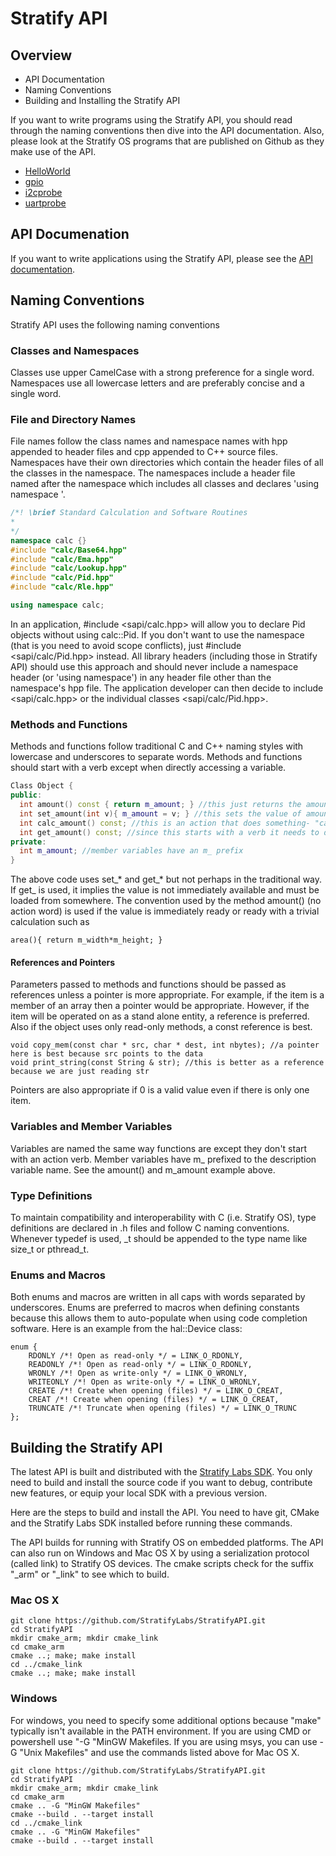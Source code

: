 # Stratify API

## Overview

- API Documentation
- Naming Conventions
- Building and Installing the Stratify API

If you want to write programs using the Stratify API, you should read through the naming conventions then dive into the API documentation. Also, please look at the Stratify OS programs that are published on Github as they make use of the API.

- [HelloWorld](https://github.com/StratifyLabs/HelloWorld)
- [gpio](https://github.com/StratifyLabs/gpio)
- [i2cprobe](https://github.com/StratifyLabs/i2cprobe)
- [uartprobe](https://github.com/StratifyLabs/uartprobe)

## API Documenation

If you want to write applications using the Stratify API, please see the [API documentation](https://stratifylabs.co/StratifyAPI/html/).

## Naming Conventions

Stratify API uses the following naming conventions

### Classes and Namespaces

Classes use upper CamelCase with a strong preference for a single word. Namespaces use all lowercase letters and are preferably concise and a single word.

### File and Directory Names

File names follow the class names and namespace names with hpp appended to header files and cpp appended to C++ source files.  Namespaces have their own directories which contain the header files of all the classes in the namespace.  The namespaces include a header file named after the namespace which includes all classes and declares 'using namespace <namespace>'.
	
```c++
/*! \brief Standard Calculation and Software Routines
*
*/
namespace calc {}
#include "calc/Base64.hpp"
#include "calc/Ema.hpp"
#include "calc/Lookup.hpp"
#include "calc/Pid.hpp"
#include "calc/Rle.hpp"

using namespace calc;
```

In an application, #include <sapi/calc.hpp> will allow you to declare Pid objects without using calc::Pid.  If you don't want to use the namespace (that is you need to avoid scope conflicts), just #include <sapi/calc/Pid.hpp> instead.  All library headers (including those in Stratify API) should use this approach and should never include a namespace header (or 'using namespace') in any header file other than the namespace's hpp file. The application developer can then decide to include <sapi/calc.hpp> or the individual classes <sapi/calc/Pid.hpp>.

### Methods and Functions

Methods and functions follow traditional C and C++ naming styles with lowercase and underscores to separate words.  Methods and functions should start with a verb except when directly accessing a variable.

```c++
Class Object {
public:
  int amount() const { return m_amount; } //this just returns the amount (no calculating no fetching)
  int set_amount(int v){ m_amount = v; } //this sets the value of amount
  int calc_amount() const; //this is an action that does something- "calc" is commonly used to denote a calculation
  int get_amount() const; //since this starts with a verb it needs to do something--like load amount from a file
private:
  int m_amount; //member variables have an m_ prefix
}
```

The above code uses set_* and get_* but not perhaps in the traditional way.  If get_ is used, it implies the value is not immediately available and must be loaded from somewhere.  The convention used by the method amount() (no action word) is used if the value is immediately ready or ready with a trivial calculation such as

    area(){ return m_width*m_height; }

#### References and Pointers

Parameters passed to methods and functions should be passed as references unless a pointer is more appropriate.  For example, if the item is a member of an array then a pointer would be appropriate. 
However, if the item will be operated on as a stand alone entity, a reference is preferred.  Also if the object uses only read-only methods, a const reference is best.

	void copy_mem(const char * src, char * dest, int nbytes); //a pointer here is best because src points to the data
	void print_string(const String & str); //this is better as a reference because we are just reading str
	
Pointers are also appropriate if 0 is a valid value even if there is only one item.

### Variables and Member Variables

Variables are named the same way functions are except they don't start with an action verb.  Member variables have m_ prefixed to the description variable name.  See the amount() and m_amount example above.

### Type Definitions

To maintain compatibility and interoperability with C (i.e. Stratify OS), type definitions are declared in .h files and follow C naming conventions.  Whenever typedef is used, _t should be appended to the type name like size_t or pthread_t.

### Enums and Macros

Both enums and macros are written in all caps with words separated by underscores. Enums are preferred to macros when defining constants because this allows them to auto-populate when using code completion software.  Here is an example from the hal::Device class:
```c+
enum {
    RDONLY /*! Open as read-only */ = LINK_O_RDONLY,
    READONLY /*! Open as read-only */ = LINK_O_RDONLY,
    WRONLY /*! Open as write-only */ = LINK_O_WRONLY,
    WRITEONLY /*! Open as write-only */ = LINK_O_WRONLY,
    CREATE /*! Create when opening (files) */ = LINK_O_CREAT,
    CREAT /*! Create when opening (files) */ = LINK_O_CREAT,
    TRUNCATE /*! Truncate when opening (files) */ = LINK_O_TRUNC
};
```

## Building the Stratify API

The latest API is built and distributed with the [Stratify Labs SDK](https://stratifylabs.co/download/). You only need to build and install the source code if you want to debug, contribute new features, or equip your local SDK with a previous version.

Here are the steps to build and install the API. You need to have git, CMake and the Stratify Labs SDK installed before running these commands.

The API builds for running with Stratify OS on embedded platforms. The API can also run on Windows and Mac OS X by using a serialization protocol (called link) to Stratify OS devices.  The cmake scripts check for the suffix "_arm" or "_link" to see which to build.

### Mac OS X

```
git clone https://github.com/StratifyLabs/StratifyAPI.git
cd StratifyAPI
mkdir cmake_arm; mkdir cmake_link
cd cmake_arm
cmake ..; make; make install
cd ../cmake_link
cmake ..; make; make install
```

### Windows

For windows, you need to specify some additional options because "make" typically isn't available in the PATH environment. If you are using CMD or powershell use "-G "MinGW Makefiles. If you are using msys, you can use -G "Unix Makefiles" and use the commands listed above for Mac OS X.

```
git clone https://github.com/StratifyLabs/StratifyAPI.git
cd StratifyAPI
mkdir cmake_arm; mkdir cmake_link
cd cmake_arm
cmake .. -G "MinGW Makefiles"
cmake --build . --target install
cd ../cmake_link
cmake .. -G "MinGW Makefiles"
cmake --build . --target install
```








